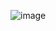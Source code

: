 ![image](https://cdn.discordapp.com/attachments/916713964178661406/1053260049205694484/gravedig.png)

